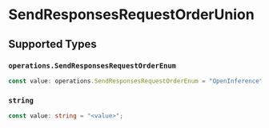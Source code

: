 # SendResponsesRequestOrderUnion


## Supported Types

### `operations.SendResponsesRequestOrderEnum`

```typescript
const value: operations.SendResponsesRequestOrderEnum = "OpenInference";
```

### `string`

```typescript
const value: string = "<value>";
```

